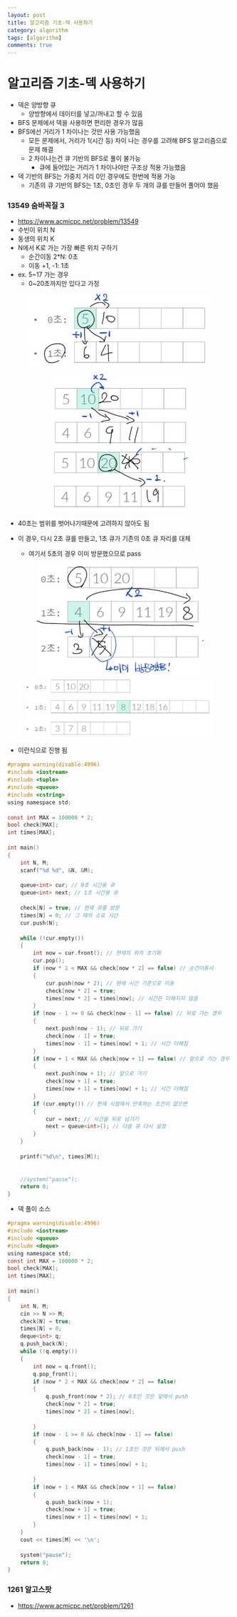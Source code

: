 ```yaml
---
layout: post
title: 알고리즘 기초-덱 사용하기
category: algorithm
tags: [algorithm]
comments: true
---
```


# 알고리즘 기초-덱 사용하기
- 덱은 양방향 큐
  - 양방향에서 데이터를 넣고/꺼내고 할 수 있음
- BFS 문제에서 덱을 사용하면 편리한 경우가 많음
- BFS에선 거리가 1 차이나는 것만 사용 가능했음
  - 모든 문제에서, 거리가 1(시간 등) 차이 나는 경우를 고려해 BFS 알고리즘으로 문제 해결
  - 2 차이나는건 큐 기반의 BFS로 풀이 불가능
    - 큐에 들어있는 거리가 1 차이나야만 구조상 적용 가능했음
- 덱 기반의 BFS는 가중치 거리 0인 경우에도 한번에 적용 가능
  - 기존의 큐 기반의 BFS는 1초, 0초인 경우 두 개의 큐를 만들어 풀어야 했음

### 13549 숨바꼭질 3
- https://www.acmicpc.net/problem/13549
- 수빈이 위치 N
- 동생의 위치 K
- N에서 K로 가는 가장 빠른 위치 구하기
  - 순간이동 2\*N: 0초
  - 이동 +1, -1: 1초
- ex. 5~17 가는 경우
  - 0~20초까지만 있다고 가정

<center>
<figure>
<img src="/assets/post_img/algorithm/2019-09-24-algorithm/fig5.PNG" alt="views">
<img src="/assets/post_img/algorithm/2019-09-24-algorithm/fig6.PNG" alt="views">
<img src="/assets/post_img/algorithm/2019-09-24-algorithm/fig7.PNG" alt="views">
<figcaption> </figcaption>
</figure>
</center>

- 40초는 범위를 벗어나기때문에 고려하지 않아도 됨

- 이 경우, 다시 2초 큐를 만들고, 1초 큐가 기존의 0초 큐 자리를 대체
  - 여기서 5초의 경우 이미 방문했으므로 pass

<center>
<figure>
<img src="/assets/post_img/algorithm/2019-09-24-algorithm/fig8.PNG" alt="views">
<img src="/assets/post_img/algorithm/2019-09-24-algorithm/fig9.PNG" alt="views">
<figcaption> </figcaption>
</figure>
</center>

- 이런식으로 진행 됨

```c
#pragma warning(disable:4996)
#include <iostream>
#include <tuple>
#include <queue>
#include <cstring>
using namespace std;

const int MAX = 100000 * 2;
bool check[MAX];
int times[MAX];

int main()
{
	int N, M;
	scanf("%d %d", &N, &M);
	
	queue<int> cur; // 0초 시간용 큐
	queue<int> next; // 1초 시간용 큐
	
	check[N] = true; // 현재 큐를 방문
	times[N] = 0; // 그 때의 소요 시간
	cur.push(N);
	
	while (!cur.empty())
	{
		int now = cur.front(); // 현재의 위치 초기화
		cur.pop();
		if (now * 2 < MAX && check[now * 2] == false) // 순간이동시
		{
			cur.push(now * 2); // 현재 시간 기준으로 이동
			check[now * 2] = true;
			times[now * 2] = times[now]; // 시간은 더해지지 않음
		}
		if (now - 1 >= 0 && check[now - 1] == false) // 뒤로 가는 경우
		{
			next.push(now - 1); // 뒤로 가기
			check[now - 1] = true;
			times[now - 1] = times[now] + 1; // 시간 더해짐
		}
		if (now + 1 < MAX && check[now + 1] == false) // 앞으로 가는 경우
		{
			next.push(now + 1); // 앞으로 가기
			check[now + 1] = true;
			times[now + 1] = times[now] + 1; // 시간 더해짐
		}
		if (cur.empty()) // 현재 시점에서 만족하는 조건이 없으면
		{
			cur = next; // 시간을 뒤로 넘기기
			next = queue<int>(); // 다음 큐 다시 설정
		}
	}

	printf("%d\n", times[M]);


	//system("pause");
	return 0;
}
```

- 덱 풀이 소스

```c
#pragma warning(disable:4996)
#include <iostream>
#include <queue>
#include <deque>
using namespace std;
const int MAX = 100000 * 2;
bool check[MAX];
int times[MAX];

int main()
{
	int N, M;
	cin >> N >> M;
	check[N] = true;
	times[N] = 0;
	deque<int> q;
	q.push_back(N);
	while (!q.empty())
	{
		int now = q.front();
		q.pop_front();
		if (now * 2 < MAX && check[now * 2] == false)
		{
			q.push_front(now * 2); // 0초인 것은 앞에서 push
			check[now * 2] = true;
			times[now * 2] = times[now];
		
		}
		if (now - 1 >= 0 && check[now - 1] == false)
		{
			q.push_back(now - 1); // 1초인 것은 뒤에서 push
			check[now - 1] = true;
			times[now - 1] = times[now] + 1;

		}
		if (now + 1 < MAX && check[now + 1] == false)
		{
			q.push_back(now + 1);
			check[now + 1] = true;
			times[now + 1] = times[now] + 1;
		}
	}
	cout << times[M] << '\n';

	system("pause");
	return 0;
}
```

### 1261 알고스팟
- https://www.acmicpc.net/problem/1261
